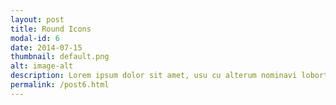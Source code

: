 ```yaml
---
layout: post
title: Round Icons
modal-id: 6
date: 2014-07-15
thumbnail: default.png
alt: image-alt
description: Lorem ipsum dolor sit amet, usu cu alterum nominavi lobortis. At duo novum diceret. Tantas apeirian vix et, usu sanctus postulant inciderint ut, populo diceret necessitatibus in vim. Cu eum dicam feugiat noluisse.
permalink: /post6.html
---
```

